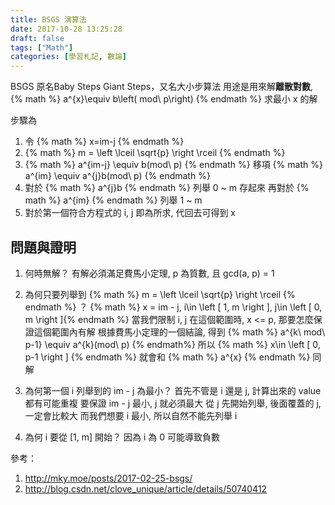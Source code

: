```yaml
---
title: BSGS 演算法
date: 2017-10-28 13:25:28
draft: false
tags: ["Math"]
categories: [學習札記, 數論]
---
```


BSGS 原名Baby Steps Giant Steps，又名大小步算法
用途是用來解**離散對數**, {% math %} a^{x}\equiv b\left( mod\ p\right) {% endmath %}
求最小 x 的解

步驟為
1. 令 {% math %} x=im-j {% endmath %}
2. {% math %} m = \left \lceil \sqrt{p} \right \rceil {% endmath %}
3. {% math %} a^{im-j} \equiv b(mod\ p) {% endmath %} 移項 {% math %} a^{im} \equiv a^{j}b(mod\ p) {% endmath %}
4. 對於 {% math %} a^{j}b {% endmath %} 列舉 0 ~ m 存起來
再對於 {% math %} a^{im} {% endmath %} 列舉 1 ~ m
5. 對於第一個符合方程式的 i, j 即為所求, 代回去可得到 x

## 問題與證明
1. 何時無解？
有解必須滿足費馬小定理, p 為質數, 且 gcd(a, p) = 1

2. 為何只要列舉到 {% math %} m = \left \lceil \sqrt{p} \right \rceil {% endmath %} ？
{% math %} x = im - j, i\in \left [ 1, m \right ], j\in \left [ 0, m \right ]{% endmath %} 當我們限制 i, j 在這個範圍時, x <= p, 那要怎麼保證這個範圍內有解
根據費馬小定理的一個結論, 得到 {% math %} a^{k\ mod\ p-1} \equiv a^{k}(mod\ p) {% endmath%}
所以 {% math %} x\in \left [ 0, p-1 \right ] {% endmath %} 就會和 {% math %} a^{x} {% endmath %} 同解

3. 為何第一個 i 列舉到的 im - j 為最小？
首先不管是 i 還是 j, 計算出來的 value 都有可能重複
要保證 im - j 最小, j 就必須最大
從 j 先開始列舉, 後面覆蓋的 j, 一定會比較大
而我們想要 i 最小, 所以自然不能先列舉 i

4. 為何 i 要從 [1, m] 開始？
因為 i 為 0 可能導致負數

參考：
1. http://mky.moe/posts/2017-02-25-bsgs/
2. http://blog.csdn.net/clove_unique/article/details/50740412
